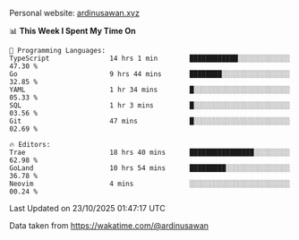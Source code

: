 Personal website: [ardinusawan.xyz](https://ardinusawan.xyz)

<!--START_SECTION:waka-->
📊 **This Week I Spent My Time On** 

```text
💬 Programming Languages: 
TypeScript               14 hrs 1 min        ████████████░░░░░░░░░░░░░   47.30 % 
Go                       9 hrs 44 mins       ████████░░░░░░░░░░░░░░░░░   32.85 % 
YAML                     1 hr 34 mins        █░░░░░░░░░░░░░░░░░░░░░░░░   05.33 % 
SQL                      1 hr 3 mins         █░░░░░░░░░░░░░░░░░░░░░░░░   03.56 % 
Git                      47 mins             █░░░░░░░░░░░░░░░░░░░░░░░░   02.69 % 

🔥 Editors: 
Trae                     18 hrs 40 mins      ████████████████░░░░░░░░░   62.98 % 
GoLand                   10 hrs 54 mins      █████████░░░░░░░░░░░░░░░░   36.78 % 
Neovim                   4 mins              ░░░░░░░░░░░░░░░░░░░░░░░░░   00.24 % 
```


 Last Updated on 23/10/2025 01:47:17 UTC
<!--END_SECTION:waka-->
Data taken from https://wakatime.com/@ardinusawan
